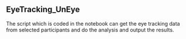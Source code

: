 ## EyeTracking_UnEye

The script which is coded in the notebook can get the eye tracking data from selected participants and do the analysis and output the results.
